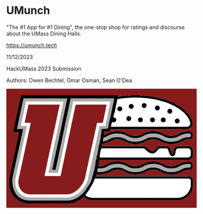 # UMunch
"The #1 App for #1 Dining", the one-stop shop for ratings and discourse about the UMass Dining Halls.

https://umunch.tech

11/12/2023

HackUMass 2023 Submission

Authors:
Owen Bechtel, Omar Osman, Sean O'Dea

![Alt Text](media/UMunch.png)


